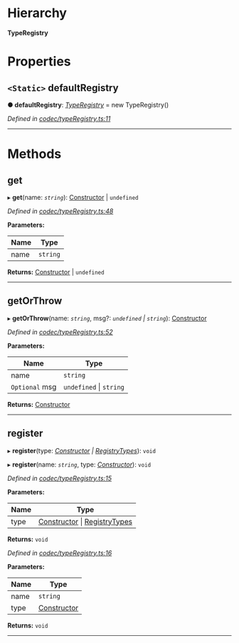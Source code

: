 

# Hierarchy

**TypeRegistry**

# Properties

<a id="defaultregistry"></a>

## `<Static>` defaultRegistry

**● defaultRegistry**: *[TypeRegistry](_codec_typeregistry_.typeregistry.md)* =  new TypeRegistry()

*Defined in [codec/typeRegistry.ts:11](https://github.com/polkadot-js/api/blob/26d01aa/packages/types/src/codec/typeRegistry.ts#L11)*

___

# Methods

<a id="get"></a>

##  get

▸ **get**(name: *`string`*): [Constructor](../interfaces/_types_.constructor.md) \| `undefined`

*Defined in [codec/typeRegistry.ts:48](https://github.com/polkadot-js/api/blob/26d01aa/packages/types/src/codec/typeRegistry.ts#L48)*

**Parameters:**

| Name | Type |
| ------ | ------ |
| name | `string` |

**Returns:** [Constructor](../interfaces/_types_.constructor.md) \| `undefined`

___
<a id="getorthrow"></a>

##  getOrThrow

▸ **getOrThrow**(name: *`string`*, msg?: *`undefined` \| `string`*): [Constructor](../interfaces/_types_.constructor.md)

*Defined in [codec/typeRegistry.ts:52](https://github.com/polkadot-js/api/blob/26d01aa/packages/types/src/codec/typeRegistry.ts#L52)*

**Parameters:**

| Name | Type |
| ------ | ------ |
| name | `string` |
| `Optional` msg | `undefined` \| `string` |

**Returns:** [Constructor](../interfaces/_types_.constructor.md)

___
<a id="register"></a>

##  register

▸ **register**(type: *[Constructor](../interfaces/_types_.constructor.md) \| [RegistryTypes](../modules/_types_.md#registrytypes)*): `void`

▸ **register**(name: *`string`*, type: *[Constructor](../interfaces/_types_.constructor.md)*): `void`

*Defined in [codec/typeRegistry.ts:15](https://github.com/polkadot-js/api/blob/26d01aa/packages/types/src/codec/typeRegistry.ts#L15)*

**Parameters:**

| Name | Type |
| ------ | ------ |
| type | [Constructor](../interfaces/_types_.constructor.md) \| [RegistryTypes](../modules/_types_.md#registrytypes) |

**Returns:** `void`

*Defined in [codec/typeRegistry.ts:16](https://github.com/polkadot-js/api/blob/26d01aa/packages/types/src/codec/typeRegistry.ts#L16)*

**Parameters:**

| Name | Type |
| ------ | ------ |
| name | `string` |
| type | [Constructor](../interfaces/_types_.constructor.md) |

**Returns:** `void`

___

